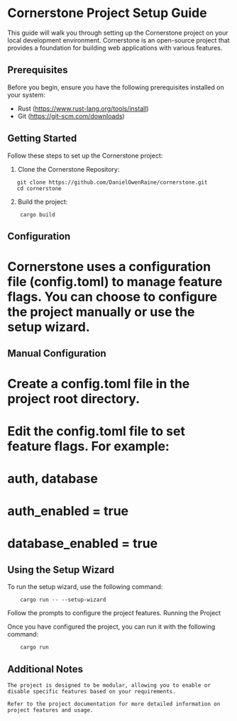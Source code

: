 # Cornerstone Project Setup Guide

This guide will walk you through setting up the Cornerstone project on your local development environment. Cornerstone is an open-source project that provides a foundation for building web applications with various features.

## Prerequisites

Before you begin, ensure you have the following prerequisites installed on your system:

- Rust (https://www.rust-lang.org/tools/install)
- Git (https://git-scm.com/downloads)

## Getting Started

Follow these steps to set up the Cornerstone project:

1. Clone the Cornerstone Repository:

```shell
   git clone https://github.com/DanielOwenRaine/cornerstone.git
   cd cornerstone
```

2. Build the project:

```shell
    cargo build
```


## Configuration

# Cornerstone uses a configuration file (config.toml) to manage feature flags. You can choose to configure the project manually or use the setup wizard.

## Manual Configuration

   # Create a config.toml file in the project root directory.

   # Edit the config.toml file to set feature flags. For example:

   # auth, database

   # auth_enabled = true
   # database_enabled = true

## Using the Setup Wizard

To run the setup wizard, use the following command:

```shell
    cargo run -- --setup-wizard
```

Follow the prompts to configure the project features.
Running the Project

Once you have configured the project, you can run it with the following command:

```shell
    cargo run
```

## Additional Notes

    The project is designed to be modular, allowing you to enable or disable specific features based on your requirements.

    Refer to the project documentation for more detailed information on project features and usage.